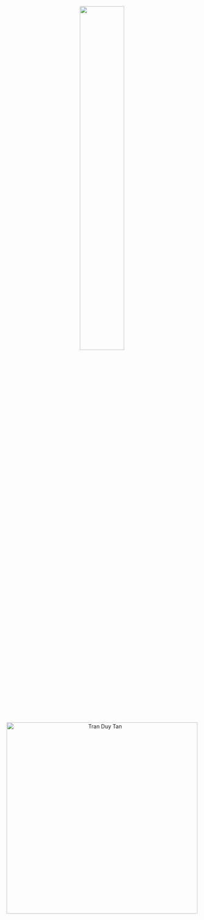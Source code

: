 
<p align="center">
    <a href="https://leetcode.com/TanDangHocGiaiThuat/"><img width="48%" src="https://leetcode.card.workers.dev/TanDangHocGiaiThuat?theme=dark&font=baloo&extension=null&border=2&border_radius=8"></a>
<!--     <a href="https://github.com/tantd2203"><img width="50%" height="200px" src="https://github-readme-stats.vercel.app/api/top-langs/?username=tantd2203&theme=dark&hide=html,css,cmake&layout=compact&langs_count=5&bg_color=101010&hide_title=true"></a> -->
    <br>
<a href="https://app.daily.dev/tranduytan"><img src="https://api.daily.dev/devcards/v2/VMzZybZfE7psb1NEasOsL.png?r=ke9&type=wide" width="500" alt="Tran Duy Tan"/></a>
</p>
